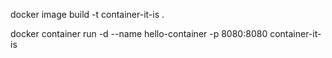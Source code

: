 docker image build -t container-it-is .

docker container run -d --name hello-container -p 8080:8080 container-it-is